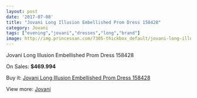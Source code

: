 ```yaml
---
layout: post
date: '2017-07-08'
title: "Jovani Long Illusion Embellished Prom Dress 158428"
category: Jovani
tags: ["evening","jovani","dresses","long","brand"]
image: http://img.princessan.com/7305-thickbox_default/jovani-long-illusion-embellished-prom-dress-158428.jpg
---
```

Jovani Long Illusion Embellished Prom Dress 158428

On Sales: **$469.994**
<a href="https://www.princessan.com/en/jovani/3237-jovani-long-illusion-embellished-prom-dress-158428.html"><amp-img layout="responsive" width="600" height="600" src="//img.princessan.com/7305-thickbox_default/jovani-long-illusion-embellished-prom-dress-158428.jpg" alt="Jovani Long Illusion Embellished Prom Dress 158428 0" /></a>
<a href="https://www.princessan.com/en/jovani/3237-jovani-long-illusion-embellished-prom-dress-158428.html"><amp-img layout="responsive" width="600" height="600" src="//img.princessan.com/7306-thickbox_default/jovani-long-illusion-embellished-prom-dress-158428.jpg" alt="Jovani Long Illusion Embellished Prom Dress 158428 1" /></a>

Buy it: [Jovani Long Illusion Embellished Prom Dress 158428](https://www.princessan.com/en/jovani/3237-jovani-long-illusion-embellished-prom-dress-158428.html "Jovani Long Illusion Embellished Prom Dress 158428")

View more: [Jovani](https://www.princessan.com/en/26-jovani "Jovani")